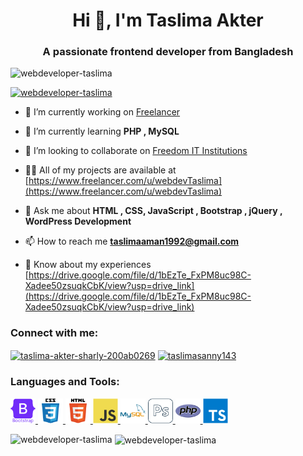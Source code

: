 <h1 align="center">Hi 👋, I'm Taslima Akter</h1>
<h3 align="center">A passionate frontend developer from Bangladesh</h3>

<p align="left"> <img src="https://komarev.com/ghpvc/?username=webdeveloper-taslima&label=Profile%20views&color=0e75b6&style=flat" alt="webdeveloper-taslima" /> </p>

<p align="left"> <a href="https://github.com/ryo-ma/github-profile-trophy"><img src="https://github-profile-trophy.vercel.app/?username=webdeveloper-taslima" alt="webdeveloper-taslima" /></a> </p>

- 🔭 I’m currently working on [Freelancer](https://www.freelancer.com/u/webdevTaslima)

- 🌱 I’m currently learning **PHP , MySQL**

- 👯 I’m looking to collaborate on [Freedom IT Institutions](https://freedomitinstitutions.com/)

- 👨‍💻 All of my projects are available at [https://www.freelancer.com/u/webdevTaslima](https://www.freelancer.com/u/webdevTaslima)

- 💬 Ask me about **HTML , CSS, JavaScript , Bootstrap , jQuery , WordPress Development**

- 📫 How to reach me **taslimaaman1992@gmail.com**

- 📄 Know about my experiences [https://drive.google.com/file/d/1bEzTe_FxPM8uc98C-Xadee50zsuqkCbK/view?usp=drive_link](https://drive.google.com/file/d/1bEzTe_FxPM8uc98C-Xadee50zsuqkCbK/view?usp=drive_link)

<h3 align="left">Connect with me:</h3>
<p align="left">
<a href="https://linkedin.com/in/taslima-akter-sharly-200ab0269" target="blank"><img align="center" src="https://raw.githubusercontent.com/rahuldkjain/github-profile-readme-generator/master/src/images/icons/Social/linked-in-alt.svg" alt="taslima-akter-sharly-200ab0269" height="30" width="40" /></a>
<a href="https://fb.com/taslimasanny143" target="blank"><img align="center" src="https://raw.githubusercontent.com/rahuldkjain/github-profile-readme-generator/master/src/images/icons/Social/facebook.svg" alt="taslimasanny143" height="30" width="40" /></a>
</p>

<h3 align="left">Languages and Tools:</h3>
<p align="left"> <a href="https://getbootstrap.com" target="_blank" rel="noreferrer"> <img src="https://raw.githubusercontent.com/devicons/devicon/master/icons/bootstrap/bootstrap-plain-wordmark.svg" alt="bootstrap" width="40" height="40"/> </a> <a href="https://www.w3schools.com/css/" target="_blank" rel="noreferrer"> <img src="https://raw.githubusercontent.com/devicons/devicon/master/icons/css3/css3-original-wordmark.svg" alt="css3" width="40" height="40"/> </a> <a href="https://www.w3.org/html/" target="_blank" rel="noreferrer"> <img src="https://raw.githubusercontent.com/devicons/devicon/master/icons/html5/html5-original-wordmark.svg" alt="html5" width="40" height="40"/> </a> <a href="https://developer.mozilla.org/en-US/docs/Web/JavaScript" target="_blank" rel="noreferrer"> <img src="https://raw.githubusercontent.com/devicons/devicon/master/icons/javascript/javascript-original.svg" alt="javascript" width="40" height="40"/> </a> <a href="https://www.mysql.com/" target="_blank" rel="noreferrer"> <img src="https://raw.githubusercontent.com/devicons/devicon/master/icons/mysql/mysql-original-wordmark.svg" alt="mysql" width="40" height="40"/> </a> <a href="https://www.photoshop.com/en" target="_blank" rel="noreferrer"> <img src="https://raw.githubusercontent.com/devicons/devicon/master/icons/photoshop/photoshop-line.svg" alt="photoshop" width="40" height="40"/> </a> <a href="https://www.php.net" target="_blank" rel="noreferrer"> <img src="https://raw.githubusercontent.com/devicons/devicon/master/icons/php/php-original.svg" alt="php" width="40" height="40"/> </a> <a href="https://www.typescriptlang.org/" target="_blank" rel="noreferrer"> <img src="https://raw.githubusercontent.com/devicons/devicon/master/icons/typescript/typescript-original.svg" alt="typescript" width="40" height="40"/> </a> </p>

<p><img align="left" src="https://github-readme-stats.vercel.app/api/top-langs?username=webdeveloper-taslima&show_icons=true&locale=en&layout=compact" alt="webdeveloper-taslima" /></p>

<p>&nbsp;<img align="center" src="https://github-readme-stats.vercel.app/api?username=webdeveloper-taslima&show_icons=true&locale=en" alt="webdeveloper-taslima" /></p>
